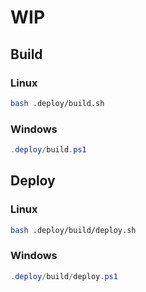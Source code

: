 # WIP

## Build
### Linux
```bash
bash .deploy/build.sh
```

### Windows
```ps1
.deploy/build.ps1
```

## Deploy
### Linux
```bash
bash .deploy/build/deploy.sh
```

### Windows
```ps1
.deploy/build/deploy.ps1
```